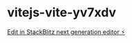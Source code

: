 # vitejs-vite-yv7xdv

[Edit in StackBlitz next generation editor ⚡️](https://stackblitz.com/~/github.com/lizzard77/vitejs-vite-yv7xdv)